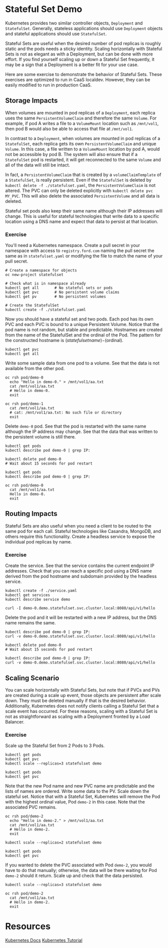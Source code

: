 # Stateful Set Demo

Kubernetes provides two similar controller objects, `Deployment` and `StatefulSet`. Generally, stateless applications should use `Deployment` objects and stateful applications should use `StatefulSet`.

Stateful Sets are useful when the desired number of pod replicas is roughly static and the pods needs a sticky identity. Scaling horizontally with Stateful Sets is not as elegant as with a Deployment, but can be done with more effort. If you find yourself scaling up or down a Stateful Set frequently, it may be a sign that a Deployment is a better fit for your use case.

Here are some exercise to demonstrate the behavior of Stateful Sets. These exercises are optimized to run in CaaS localdev. However, they can be easily modified to run in production CaaS.

## Storage Impacts

When volumes are mounted in pod replicas of a `Deployment`, each replica uses the same `PersistentVolumeClaim` and therefore the same `Volume`. For example, if pod A writes a file to a `VolumeMount` location such as `/mnt/vol1`, then pod B would also be able to access that file at `/mnt/vol1`.

In contrast to a `Deployment`, when volumes are mounted in pod replicas of a `StatefulSet`, each replica gets its own `PersistentVolumeClaim` and unique `Volume`. In this case, a file written to a `VolumeMount` location by pod A, would not be accessible by pod B. The system will also ensure that if a `StatefulSet` pod is restarted, it will get reconnected to the same `Volume` and all of the data will still be intact.

In fact, a `PersistentVolumeClaim` that is created by a `volumeClaimTemplate` of a `StatefulSet`, is really persistent. Even if the `StatefulSet` is deleted by `kubectl delete -f ./statefulset.yaml`, the `PersistentVolumeClaim` is not altered. The PVC can only be deleted explicitly with `kubectl delete pvc MY_PVC`. This will also delete the associated `PersistentVolume` and all data is deleted.

Stateful set pods also keep their same name although their IP addresses will change. This is useful for stateful technologies that write data to a specific location using a DNS name and expect that data to persist at that location.

### Exercise

You'll need a Kubernetes namespace. Create a pull secret in your namespace with access to `registry.ford.com` naming the pull secret the same as in `statefulset.yaml` or modifying the file to match the name of your pull secret.

```
# Create a namespace for objects
oc new-project statefulset

# Check what is in namespace already
kubectl get all       # No stateful sets or pods
kubectl get pvc       # No persistent volume claims
kubectl get pv        # No persistent volumes

# Create the StatefulSet
kubectl create -f ./statefulset.yaml
```

Now you should have a stateful set and two pods. Each pod has its own PVC and each PVC is bound to a unique Persistent Volume. Notice that the pod name is not random, but stable and predictable. Hostnames are created from the name of the StatefulSet and the ordinal of the Pod. The pattern for the constructed hostname is $(statefulset name)-$(ordinal).

```
kubectl get pvc
kubectl get all
```

Write some sample data from one pod to a volume. See that the data is not available from the other pod.

```
oc rsh pod/demo-0
  echo "Hello in demo-0." > /mnt/vol1/aa.txt
  cat /mnt/vol1/aa.txt
  # Hello in demo-0.
  exit

oc rsh pod/demo-1
  cat /mnt/vol1/aa.txt
  # cat: /mnt/vol1/aa.txt: No such file or directory
  exit  
```

Delete `demo-0` pod. See that the pod is restarted with the same name although the IP address may change. See that the data that was written to the persistent volume is still there.

```
kubectl get pods
kubectl describe pod demo-0 | grep IP:

kubectl delete pod demo-0
# Wait about 15 seconds for pod restart

kubectl get pods
kubectl describe pod demo-0 | grep IP:

oc rsh pod/demo-0
  cat /mnt/vol1/aa.txt
  Hello in demo-0.
  exit
```

## Routing Impacts

Stateful Sets are also useful when you need a client to be routed to the same pod for each call. Stateful technologies like Casandra, MongoDB, and others require this functionality. Create a headless service to expose the individual pod replicas by name.

### Exercise

Create the service. See that the service contains the current endpoint IP addresses. Check that you can reach a specific pod using a DNS name derived from the pod hostname and subdomain provided by the headless service.

```
kubectl create -f ./service.yaml
kubectl get services
kubectl describe service demo

curl -I demo-0.demo.statefulset.svc.cluster.local:8080/api/v1/hello
```

Delete the pod and it will be restarted with a new IP address, but the DNS name remains the same.

```
kubectl describe pod demo-0 | grep IP:
curl -v demo-0.demo.statefulset.svc.cluster.local:8080/api/v1/hello

kubectl delete pod demo-0
# Wait about 15 seconds for pod restart

kubectl describe pod demo-0 | grep IP:
curl -v demo-0.demo.statefulset.svc.cluster.local:8080/api/v1/hello
```

## Scaling Scenario

You can scale horizontally with Stateful Sets, but note that if PVCs and PVs are created during a scale up event, those objects are persistent after scale down. They must be deleted manually if that is the desired behavior. Additionally, Kubernetes does not notify clients calling a Stateful Set that a scale event has occurred. For these reasons, scaling with a Stateful Set is not as straightforward as scaling with a Deployment fronted by a Load Balancer.

### Exercise

Scale up the Stateful Set from 2 Pods to 3 Pods.

```
kubectl get pods
kubectl get pvc
kubectl scale --replicas=3 statefulset demo

kubectl get pods
kubectl get pvc
```

Note that the new Pod name and new PVC name are predictable and the lists of names are ordered. Write some data to the PV. Scale down the stateful set. Notice that with a Stateful Set, Kubernetes will remove the Pod with the highest ordinal value, Pod `demo-2` in this case. Note that the associated PVC remains.

```
oc rsh pod/demo-2
  echo "Hello in demo-2." > /mnt/vol1/aa.txt
  cat /mnt/vol1/aa.txt
  # Hello in demo-2.
  exit

kubectl scale --replicas=2 statefulset demo

kubectl get pods
kubectl get pvc
```

If you wanted to delete the PVC associated with Pod `demo-2`, you would have to do that manually; otherwise, the data will be there waiting for Pod `demo-2` should it return. Scale up and check that the data persisted.

```
kubectl scale --replicas=3 statefulset demo

oc rsh pod/demo-2
  cat /mnt/vol1/aa.txt
  # Hello in demo-2.
  exit
```

# Resources
[Kubernetes Docs](https://kubernetes.io/docs/concepts/workloads/controllers/statefulset/)
[Kubernetes Tutorial](https://kubernetes.io/docs/tutorials/stateful-application/basic-stateful-set/)
